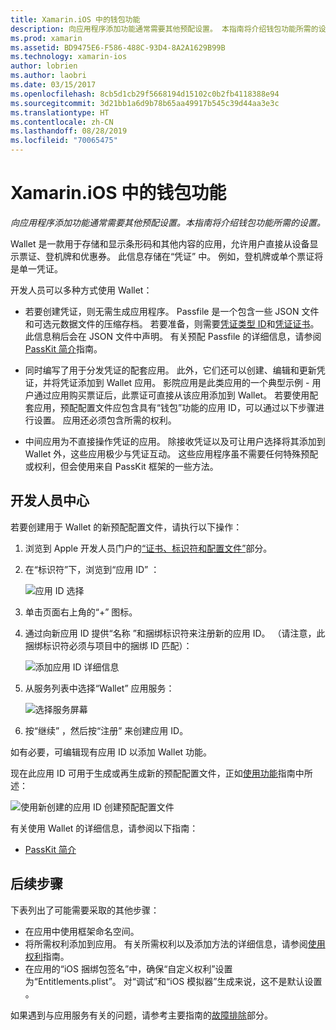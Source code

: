 ```yaml
---
title: Xamarin.iOS 中的钱包功能
description: 向应用程序添加功能通常需要其他预配设置。 本指南将介绍钱包功能所需的设置。
ms.prod: xamarin
ms.assetid: BD9475E6-F586-488C-93D4-8A2A1629B99B
ms.technology: xamarin-ios
author: lobrien
ms.author: laobri
ms.date: 03/15/2017
ms.openlocfilehash: 8cb5d1cb29f5668194d15102c0b2fb4118388e94
ms.sourcegitcommit: 3d21bb1a6d9b78b65aa49917b545c39d44aa3e3c
ms.translationtype: HT
ms.contentlocale: zh-CN
ms.lasthandoff: 08/28/2019
ms.locfileid: "70065475"
---
```

# <a name="wallet-capabilities-in-xamarinios"></a>Xamarin.iOS 中的钱包功能

_向应用程序添加功能通常需要其他预配设置。本指南将介绍钱包功能所需的设置。_

Wallet 是一款用于存储和显示条形码和其他内容的应用，允许用户直接从设备显示票证、登机牌和优惠券。 此信息存储在“凭证”  中。 例如，登机牌或单个票证将是单一凭证。 

开发人员可以多种方式使用 Wallet：

* 若要创建凭证，则无需生成应用程序。 Passfile 是一个包含一些 JSON 文件和可选元数据文件的压缩存档。 若要准备，则需要[凭证类型 ID](~/ios/platform/passkit.md)和[凭证证书](~/ios/platform/passkit.md)。 此信息稍后会在 JSON 文件中声明。 有关预配 Passfile 的详细信息，请参阅 [PassKit 简介](~/ios/platform/passkit.md)指南。

* 同时编写了用于分发凭证的配套应用。 此外，它们还可以创建、编辑和更新凭证，并将凭证添加到 Wallet 应用。 影院应用是此类应用的一个典型示例 - 用户通过应用购买票证后，此票证可直接从该应用添加到 Wallet。 若要使用配套应用，预配配置文件应包含具有“钱包”功能的应用 ID，可以通过以下步骤进行设置。 应用还必须包含所需的权利。

* 中间应用为不直接操作凭证的应用。 除接收凭证以及可让用户选择将其添加到 Wallet 外，这些应用极少与凭证互动。 这些应用程序虽不需要任何特殊预配或权利，但会使用来自 PassKit 框架的一些方法。

## <a name="developer-center"></a>开发人员中心

若要创建用于 Wallet 的新预配配置文件，请执行以下操作：

1. 浏览到 Apple 开发人员门户的[“证书、标识符和配置文件”](https://developer.apple.com/account/ios/certificate/)部分。
2. 在“标识符”下，浏览到“应用 ID”   ： 
    
    ![应用 ID 选择](wallet-capabilities-images/image17.png)

3. 单击页面右上角的“+”  图标。
4. 通过向新应用 ID 提供“名称  ”和捆绑标识符来注册新的应用 ID。 （请注意，此捆绑标识符必须与项目中的捆绑 ID 匹配）：
   
    ![添加应用 ID 详细信息](wallet-capabilities-images/image18.png)

5. 从服务列表中选择“Wallet”  应用服务：
    
    ![选择服务屏幕](wallet-capabilities-images/image19.png)

6. 按“继续”  ，然后按“注册”  来创建应用 ID。

如有必要，可编辑现有应用 ID 以添加 Wallet 功能。

现在此应用 ID 可用于生成或再生成新的预配配置文件，正如[使用功能](~/ios/deploy-test/provisioning/capabilities/index.md)指南中所述：

![使用新创建的应用 ID 创建预配配置文件](wallet-capabilities-images/image20.png)


有关使用 Wallet 的详细信息，请参阅以下指南：

* [PassKit 简介](~/ios/platform/passkit.md)
 
## <a name="next-steps"></a>后续步骤
 
下表列出了可能需要采取的其他步骤：

* 在应用中使用框架命名空间。
* 将所需权利添加到应用。 有关所需权利以及添加方法的详细信息，请参阅[使用权利](~/ios/deploy-test/provisioning/entitlements.md)指南。
* 在应用的“iOS 捆绑包签名”中，确保“自定义权利”设置为“Entitlements.plist”。    对“调试”和“iOS 模拟器”生成来说，这不是默认设置  。

如果遇到与应用服务有关的问题，请参考主要指南的[故障排除](~/ios/deploy-test/provisioning/capabilities/index.md)部分。
